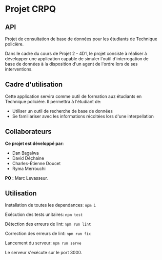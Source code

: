 # Projet CRPQ
## API

Projet de consultation de base de données pour les étudiants de Technique policière.

Dans le cadre du cours de Projet 2 - 4D1, le projet consiste à réaliser à développer une application capable de simuler l'outil d'interrogation de base de données à la disposition d'un agent de l'ordre lors de ses interventions.

## Cadre d'utilisation
Cette application servira comme outil de formation auz étudiants en Technique policière. Il permettra à l'étudiant de:
- Utiliser un outil de recherche de base de données
- Se familiariser avec les informations récoltées lors d'une interpellation

## Collaborateurs
**Ce projet est développé par:**
* Dan Bagalwa
* David Déchaine
* Charles-Étienne Doucet
* Ryma Merrouchi

**PO :** Marc Levasseur.

## Utilisation
Installation de toutes les dependances:
    `npm i`

Exécution des tests unitaires:
    `npm test`

Détection des erreurs de lint:
    `npm run lint`

Correction des erreurs de lint:
    `npm run fix`

Lancement du serveur:
    `npm run serve`

Le serveur s'exécute sur le port 3000.



